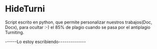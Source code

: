 # HideTurni
Script escrito en python, que permite personalizar nuestros trabajos(Doc, Docx), para ocultar :-) el 85% de plagio cuando se pasa por el antiplagio Turniting.



------Lo estoy escribiendo--------------
